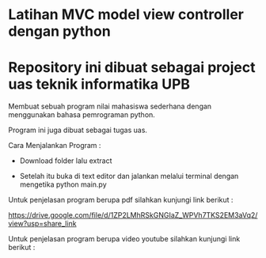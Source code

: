 # Latihan MVC model view controller dengan python

# Repository ini dibuat sebagai project uas teknik informatika UPB

Membuat sebuah program nilai mahasiswa sederhana dengan menggunakan bahasa pemrograman python.

Program ini juga dibuat sebagai tugas uas.

Cara Menjalankan Program :

- Download folder lalu extract

- Setelah itu buka di text editor dan jalankan melalui terminal dengan mengetika python main.py

Untuk penjelasan program berupa pdf silahkan kunjungi link berikut :

https://drive.google.com/file/d/1ZP2LMhRSkGNGIaZ_WPVh7TKS2EM3aVq2/view?usp=share_link

Untuk penjelasan program berupa video youtube silahkan kunjungi link berikut :
